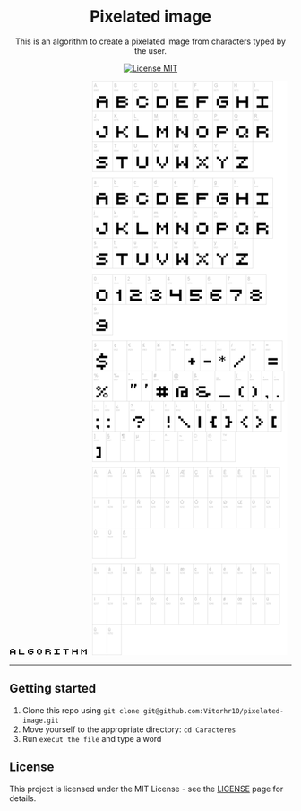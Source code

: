 <h1 align="center">
Pixelated image
</h1>

<p align="center">This is an algorithm to create a pixelated image from characters typed by the user.</p>

<p align="center">
  <a href="https://opensource.org/licenses/MIT">
    <img src="https://img.shields.io/badge/License-MIT-blue.svg" alt="License MIT">
  </a>
</p>

<div>
  <img src="palavra.png" alt="Pixelated image">
  <img src="retro_computer.png" alt="All caracters">
</div>

<hr />

## Getting started

1. Clone this repo using `git clone git@github.com:Vitorhr10/pixelated-image.git`
2. Move yourself to the appropriate directory: `cd Caracteres`
3. Run `execut the file` and type a word

## License

This project is licensed under the MIT License - see the [LICENSE](https://opensource.org/licenses/MIT) page for details.